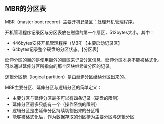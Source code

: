 ## MBR的分区表
MBR（master boot record）主要开机记录区：处理开机管理程序。

开机管理程序记录区与分区表放在磁盘的第一个扇区，512bytes大小，其中：
- 446bytes安装开机管理程序（MBR）【主要启动记录区】
- 64bytes记录整个硬盘的分区状态。【分区表】

延伸分区的目的是使用额外的扇区来记录分区信息，延伸分区本身不能被格式化。可以通过延伸分区所指向的那个区块继续做分区的记录。

逻辑分区槽（logical partition）是由延伸分区继续分区出来的。

MBR主要分区、延伸分区与逻辑分区的简单定义：
- 主要分区与延伸分区最多可以有四条记录（硬盘的限制）
- 延伸分区最多只能有一个（操作系统的限制）
- 逻辑分区是由延伸分区持续切割出来的分区槽
- 能够被格式化后，作为数据存取的分区槽为主要分区与逻辑分区